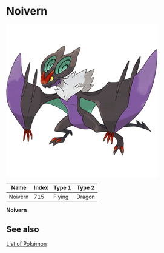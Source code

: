 # Noivern


![Noivern](images/715.png)

| **Name** | **Index** | **Type 1** | **Type 2** |
|----|----|----|----|
| Noivern | 715 | Flying | Dragon  |

**Noivern** 

## See also

[List of Pokémon](../pokemon.md)
